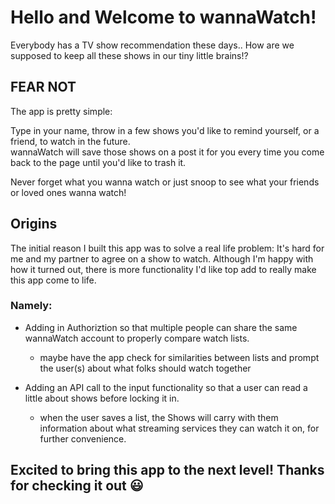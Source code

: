 # Hello and Welcome to wannaWatch!

Everybody has a TV show recommendation these days.. How are we supposed to keep all these shows in our tiny little brains!? 

## FEAR NOT

The app is pretty simple: 

Type in your name,
throw in a few shows you'd like to remind yourself, or a friend, to watch in the future.  
wannaWatch will save those shows on a post it for you every time you come back to the page until you'd like to trash it.

Never forget what you wanna watch or just snoop to see what your friends or loved ones wanna watch!

## Origins

The initial reason I built this app was to solve a real life problem: It's hard for me and my partner to agree on a show to watch. Although I'm happy with how it turned out, there is more functionality I'd like top add to really make this app come to life. 
### Namely:

- Adding in Authoriztion so that multiple people can share the same wannaWatch account to properly compare watch lists. 
  - maybe have the app check for similarities between lists and prompt the user(s) about what folks should watch together

- Adding an API call to the input functionality so that a user can read a little about shows before locking it in. 
    - when the user saves a list, the Shows will carry with them information about what streaming services they can watch it on, for further convenience. 

## Excited to bring this app to the next level! Thanks for checking it out 😃
